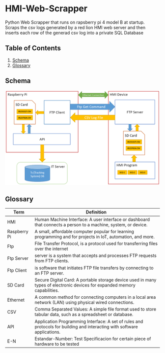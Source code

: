 # HMI-Web-Scrapper

Python Web Scrapper that runs on rapsberry pi 4 model B at startup. Scraps the csv logs generated by a red lion HMI web server
and then inserts each row of the generad csv log into a private SQL Database

## Table of Contents

1. [Schema](#schema)
2. [Glossary](#glossary)

## Schema
![Schema](./images/schema.PNG)

## Glossary

| Term | Definition |
| --- | --- |
| HMI | Human Machine Interface: A user interface or dashboard that connects a person to a machine, system, or device. |
| Raspberry Pi | A small, affordable computer popular for learning programming and for projects in IoT, automation, and more. |
| Ftp | File Transfer Protocol, is a protocol used for transferring files over the internet |
| Ftp Server | server is a system that accepts and processes FTP requests from FTP clients. |
| Ftp Client | is software that initiates FTP file transfers by connecting to an FTP server. |
| SD Card | Secure Digital Card: A portable storage device used in many types of electronic devices for expanded memory capabilities. |
| Ethernet | A common method for connecting computers in a local area network (LAN) using physical wired connections. |
| CSV | Comma Separated Values: A simple file format used to store tabular data, such as a spreadsheet or database. |
| API | Application Programming Interface: A set of rules and protocols for building and interacting with software applications. |
| E-N | Estandar-Number: Test Specificacion for certain piece of hardware to be tested |

